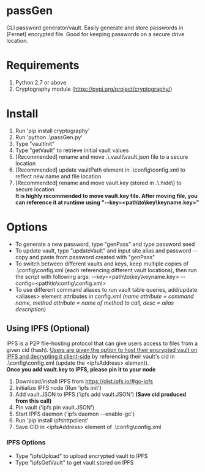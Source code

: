 # passGen
CLI password generator/vault. Easily generate and store passwords in (Fernet) encrypted file. Good for keeping passwords on a secure drive location.
# Requirements
1. Python 2.7 or above
2. Cryptography module (https://pypi.org/project/cryptography/)
# Install
1. Run 'pip install cryptography'
2. Run 'python .\passGen.py'
3. Type "vaultInit"
4. Type "getVault" to retrieve initial vault values
5. [Recommended] rename and move .\\.vault\vault.json file to a secure location
6. [Recommended] update vaultPath element in .\config\config.xml to reflect new name and file location
7. [Recommended] rename and move vault.key (stored in .\\.hide\\) to secure location
<br/>**It is highly recommended to move vault.key file. After moving file, you can reference it at runtime using "--key=<path\to\key\keyname.key>"**
# Options
* To generate a new password, type "genPass" and type password seed
* To update vault, type "updateVault" and input site alias and password -- copy and paste from password created with "genPass"
* To switch between different vaults and keys, keep multiple copies of .\config\config.xml (each referencing different vault locations), then run the script with following args: --key=<path\to\key\keyname.key> --config=<path\to\config\config.xml>
* To use different command aliases to run vault table queries, add/update \<aliases\> element attributes in config.xml *(name attribute = command name, method attribute = name of method to call, desc = alias description)*
## Using IPFS (Optional)
IPFS is a P2P file-hosting protocol that can give users access to files from a given cid (hash). <ins>Users are given the option to host their encrypted vault on IPFS and decrypting it client-side</ins> by referencing their vault's cid in .\config\config.xml (update the \<ipfsAddress\> element).
<br/>**Once you add vault.key to IPFS, please pin it to your node**
1. Download/install IPFS from https://dist.ipfs.io/#go-ipfs
2. Initialize IPFS node (Run 'ipfs init')
3. Add vault.JSON to IPFS ('ipfs add vault.JSON') **(Save cid produced from this call)**
4. Pin vault ('ipfs pin vault.JSON')
5. Start IPFS daemon ('ipfs daemon --enable-gc')
6. Run 'pip install ipfshttpclient'
7. Save CID in \<ipfsAddress\> element of .\config\config.xml
### IPFS Options
* Type "ipfsUpload" to upload encrypted vault to IPFS
* Type "ipfsGetVault" to get vault stored on IPFS

